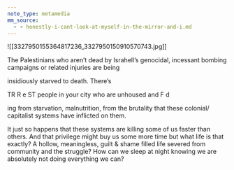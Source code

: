 ```yaml
---
note_type: metamedia
mm_source:
  - - honestly-i-cant-look-at-myself-in-the-mirror-and-i.md
---
```


![[3327950155364817236_3327950150910570743.jpg]]

The Palestinians who aren’t dead by
Israhell’s genocidal, incessant bombing
campaigns or related injuries are being

insidiously starved to death. There’s

TR R e ST
people in your city who are unhoused and
F
d

ing from starvation, malnutrition,
from the brutality that these colonial/
capitalist systems have inflicted on them.

It just so happens that these systems are
killing some of us faster than others. And
that privilege might buy us some more
time but what life is that exactly? A
hollow, meaningless, guilt & shame filled
life severed from community and the
struggle? How can we sleep at night
knowing we are absolutely not doing
everything we can?

